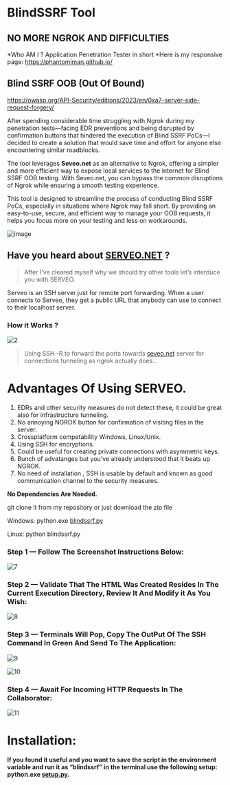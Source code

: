 # BlindSSRF Tool
## NO MORE NGROK AND DIFFICULTIES

*Who AM I ? Application Penetration Tester in short
*Here is my responsive page:
https://phantomiman.github.io/


## Blind SSRF OOB (Out Of Bound)
https://owasp.org/API-Security/editions/2023/en/0xa7-server-side-request-forgery/

After spending considerable time struggling with Ngrok during my penetration tests—facing EDR preventions and being disrupted by confirmation buttons that hindered the execution of Blind SSRF PoCs—I decided to create a solution that would save time and effort for anyone else encountering similar roadblocks.

The tool leverages **Seveo.net** as an alternative to Ngrok, offering a simpler and more efficient way to expose local services to the internet for Blind SSRF OOB testing. With Seveo.net, you can bypass the common disruptions of Ngrok while ensuring a smooth testing experience.

This tool is designed to streamline the process of conducting Blind SSRF PoCs, especially in situations where Ngrok may fall short. By providing an easy-to-use, secure, and efficient way to manage your OOB requests, it helps you focus more on your testing and less on workarounds.

![image](https://github.com/user-attachments/assets/1bc7f03e-77a7-43fa-a0ce-7cb5810f5ffd)


## Have you heard about [SERVEO.NET](http://SERVEO.NET) ?

> After I’ve cleared myself why we should try other tools let’s interduce you with SERVEO.
> 

Serveo is an SSH server just for remote port forwarding. When a user connects to Serveo, they get a public URL that anybody can use to connect to their localhost server.

### How it Works ?
![2](https://github.com/user-attachments/assets/7bde9e96-20b4-456c-9487-f22a5e73cda3)



> Using SSH -R to forward the ports towards [seveo.net](http://seveo.net) server for connections tunneling as ngrok actually does…
> 

# **Advantages Of Using SERVEO.**

1. EDRs and other security measures do not detect these, it could be great also for infrastructure tunneling.
2. No annoying NGROK button for confirmation of visiting files in the server.
3. Crossplatform competability Windows, Linux/Unix.
4. Using SSH for encryptions.
5. Could be useful for creating private connections with asymmetric keys.
6. Bunch of advatanges but you’ve already understood that it beats up NGROK.
7. No need of installation , SSH is usable by default and known as good communication channel to the security measures.

**No Dependencies Are Needed.**

git clone it from my repository or just download the zip file

Windows: python.exe [blindssrf.py](http://blindssrf.py) 

Linux: python blindssrf.py

### Step 1 — Follow The Screenshot Instructions Below:

![7](https://github.com/user-attachments/assets/8e05a340-9c71-4e87-836d-9dc234cffec6)

### Step 2 — Validate That The HTML Was Created Resides In The Current Execution Directory, Review It And Modify it As You Wish:

![8](https://github.com/user-attachments/assets/7f527ec2-08c7-4194-9501-6324cc9514c8)


### Step 3 — Terminals Will Pop, Copy The OutPut Of The SSH Command In Green And Send To The Application:
![9](https://github.com/user-attachments/assets/fd4a50a9-6f0a-4e8d-a396-05ca3220731f)

![10](https://github.com/user-attachments/assets/a0871160-b8d9-4d7c-a0ba-f58b1b1fdc17)


### Step 4 — Await For Incoming HTTP Requests In The Collaborator:

![11](https://github.com/user-attachments/assets/6e50d923-9876-4fb1-8bdf-dc4815abbfb0)

# Installation:
**If you found it useful and you want to save the script in the environment variable and run it as “blindssrf” in the terminal use the following setup:**
**python.exe [setup.py](http://setup.py).**
